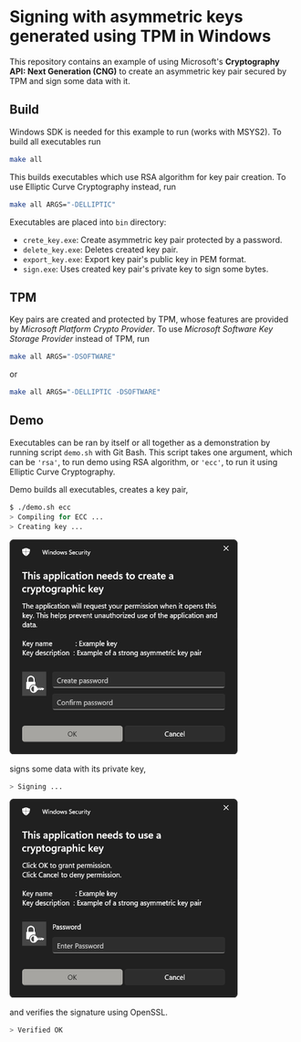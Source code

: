 # Signing with asymmetric keys generated using TPM in Windows

This repository contains an example of using Microsoft's
**Cryptography API: Next Generation (CNG)** to create an asymmetric key pair
secured by TPM and sign some data with it.

## Build

Windows SDK is needed for this example to run (works with MSYS2). To build all
executables run

```bash
make all
```

This builds executables which use RSA algorithm for key pair creation. To use
Elliptic Curve Cryptography instead, run

```bash
make all ARGS="-DELLIPTIC"
```

Executables are placed into `bin` directory:

- `crete_key.exe`: Create asymmetric key pair protected by a password.
- `delete_key.exe`: Deletes created key pair.
- `export_key.exe`: Export key pair's public key in PEM format.
- `sign.exe`: Uses created key pair's private key to sign some bytes.

## TPM

Key pairs are created and protected by TPM, whose features are provided by
*Microsoft Platform Crypto Provider*. To use *Microsoft Software Key Storage
Provider* instead of TPM, run

```bash
make all ARGS="-DSOFTWARE"
```

or

```bash
make all ARGS="-DELLIPTIC -DSOFTWARE"
```

## Demo

Executables can be ran by itself or all together as a demonstration by running
script `demo.sh` with Git Bash. This script takes one argument, which can be
`'rsa'`, to run demo using RSA algorithm, or `'ecc'`, to run it using Elliptic
Curve Cryptography.

Demo builds all executables, creates a key pair,

```bash
$ ./demo.sh ecc
> Compiling for ECC ...
> Creating key ...
```

![Key pair creation password prompt](screenshots/create_key_prompt.png)

signs some data with its private key,

```bash
> Signing ...
```

![Signing password prompt](screenshots/sign_prompt.png)

and verifies the signature using OpenSSL.

```bash
> Verified OK
```
